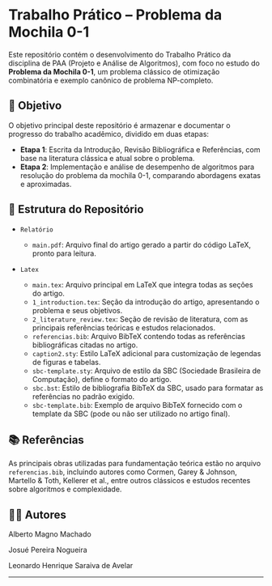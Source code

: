 # Trabalho Prático – Problema da Mochila 0-1

Este repositório contém o desenvolvimento do Trabalho Prático da disciplina de PAA (Projeto e Análise de Algoritmos), com foco no estudo do **Problema da Mochila 0-1**, um problema clássico de otimização combinatória e exemplo canônico de problema NP-completo.

## 🎯 Objetivo

O objetivo principal deste repositório é armazenar e documentar o progresso do trabalho acadêmico, dividido em duas etapas:

- **Etapa 1**: Escrita da Introdução, Revisão Bibliográfica e Referências, com base na literatura clássica e atual sobre o problema.
- **Etapa 2**: Implementação e análise de desempenho de algoritmos para resolução do problema da mochila 0-1, comparando abordagens exatas e aproximadas.

## 📁 Estrutura do Repositório

- `Relatório`  
  - `main.pdf`: Arquivo final do artigo gerado a partir do código LaTeX, pronto para leitura.

- `Latex`  
  - `main.tex`: Arquivo principal em LaTeX que integra todas as seções do artigo.  
  - `1_introduction.tex`: Seção da introdução do artigo, apresentando o problema e seus objetivos.  
  - `2_literature_review.tex`: Seção de revisão de literatura, com as principais referências teóricas e estudos relacionados.  
  - `referencias.bib`: Arquivo BibTeX contendo todas as referências bibliográficas citadas no artigo.  
  - `caption2.sty`: Estilo LaTeX adicional para customização de legendas de figuras e tabelas.  
  - `sbc-template.sty`: Arquivo de estilo da SBC (Sociedade Brasileira de Computação), define o formato do artigo.  
  - `sbc.bst`: Estilo de bibliografia BibTeX da SBC, usado para formatar as referências no padrão exigido.  
  - `sbc-template.bib`: Exemplo de arquivo BibTeX fornecido com o template da SBC (pode ou não ser utilizado no artigo final).

## 📚 Referências

As principais obras utilizadas para fundamentação teórica estão no arquivo `referencias.bib`, incluindo autores como Cormen, Garey & Johnson, Martello & Toth, Kellerer et al., entre outros clássicos e estudos recentes sobre algoritmos e complexidade.

## 👨‍💻 Autores

Alberto Magno Machado

Josué Pereira Nogueira

Leonardo Henrique Saraiva de Avelar

---
